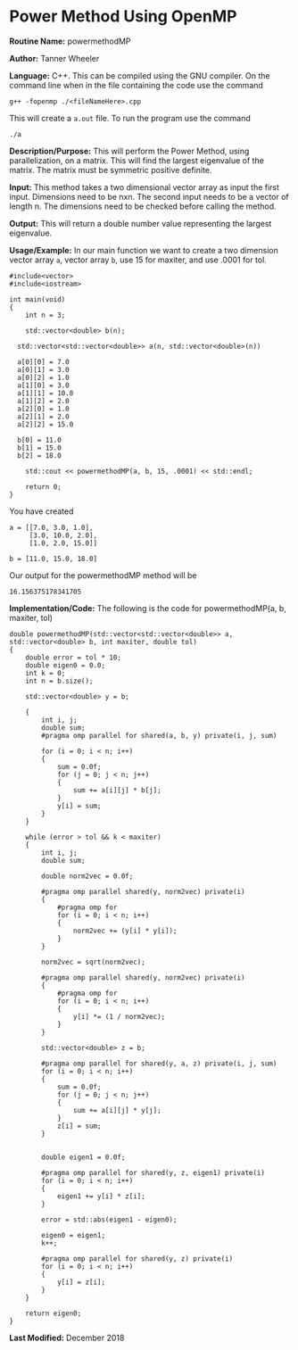 # Power Method Using OpenMP

**Routine Name:** powermethodMP

**Author:** Tanner Wheeler

**Language:** C++.  This can be compiled using the GNU compiler.  On the command line when in the file containing the code use the command
```
g++ -fopenmp ./<fileNameHere>.cpp 
```
This will create a `a.out` file.  To run the program use the command
```
./a
```

**Description/Purpose:** This will perform the Power Method, using parallelization, on a matrix.  This will find the largest eigenvalue of the matrix.  The matrix must be symmetric positive definite.

**Input:** This method takes a two dimensional vector array as input the first input.  Dimensions need to be nxn.  The second input needs to be a vector of length n. The dimensions need to be checked before calling the method.

**Output:** This will return a double number value representing the largest eigenvalue.

**Usage/Example:**
In our main function we want to create a two dimension vector array `a`, vector array `b`, use 15 for maxiter, and use .0001 for tol.

```
#include<vector>
#include<iostream>

int main(void)
{
	int n = 3;

	std::vector<double> b(n);

  std::vector<std::vector<double>> a(n, std::vector<double>(n))

  a[0][0] = 7.0
  a[0][1] = 3.0
  a[0][2] = 1.0
  a[1][0] = 3.0
  a[1][1] = 10.0
  a[1][2] = 2.0
  a[2][0] = 1.0
  a[2][1] = 2.0
  a[2][2] = 15.0

  b[0] = 11.0
  b[1] = 15.0
  b[2] = 18.0

	std::cout << powermethodMP(a, b, 15, .0001) << std::endl;

	return 0;
}  
```
You have created 
```
a = [[7.0, 3.0, 1.0],
     [3.0, 10.0, 2.0],
     [1.0, 2.0, 15.0]]
     
b = [11.0, 15.0, 18.0]
```
Our output for the powermethodMP method will be
```
16.156375178341705
```


**Implementation/Code:** The following is the code for powermethodMP(a, b, maxiter, tol)
```
double powermethodMP(std::vector<std::vector<double>> a, std::vector<double> b, int maxiter, double tol)
{
	double error = tol * 10;
	double eigen0 = 0.0;
	int k = 0;
	int n = b.size();

	std::vector<double> y = b;

	{
		int i, j;
		double sum;
		#pragma omp parallel for shared(a, b, y) private(i, j, sum)

		for (i = 0; i < n; i++)
		{
			sum = 0.0f;
			for (j = 0; j < n; j++)
			{
				sum += a[i][j] * b[j];
			}
			y[i] = sum;
		}
	}

	while (error > tol && k < maxiter)
	{
		int i, j;
		double sum;
		
		double norm2vec = 0.0f;

		#pragma omp parallel shared(y, norm2vec) private(i)
		{
			#pragma omp for
			for (i = 0; i < n; i++)
			{
				norm2vec += (y[i] * y[i]);
			}
		}

		norm2vec = sqrt(norm2vec);

		#pragma omp parallel shared(y, norm2vec) private(i)
		{
			#pragma omp for
			for (i = 0; i < n; i++)
			{
				y[i] *= (1 / norm2vec);
			}
		}

		std::vector<double> z = b;

		#pragma omp parallel for shared(y, a, z) private(i, j, sum)
		for (i = 0; i < n; i++)
		{
			sum = 0.0f;
			for (j = 0; j < n; j++)
			{
				sum += a[i][j] * y[j];
			}
			z[i] = sum;
		}


		double eigen1 = 0.0f;

		#pragma omp parallel for shared(y, z, eigen1) private(i)
		for (i = 0; i < n; i++)
		{
			eigen1 += y[i] * z[i];
		}

		error = std::abs(eigen1 - eigen0);

		eigen0 = eigen1;
		k++;

		#pragma omp parallel for shared(y, z) private(i)
		for (i = 0; i < n; i++)
		{
			y[i] = z[i];
		}
	}

	return eigen0;
}
```

**Last Modified:** December 2018

